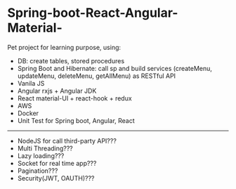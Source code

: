 # Spring-boot-React-Angular-Material-
Pet project for learning purpose, using:
- DB:  create tables, stored procedures
- Spring Boot and Hibernate: call sp and build services (createMenu, updateMenu, deleteMenu, getAllMenu) as RESTful API
- Vanila JS
- Angular rxjs + Angular JDK
- React material-UI + react-hook + redux
- AWS
- Docker
- Unit Test for Spring boot, Angular, React
------------------------------------------

- NodeJS for call third-party API??? 
- Multi Threading???
- Lazy loading???
- Socket for real time app???
- Pagination???
- Security(JWT, OAUTH)???
